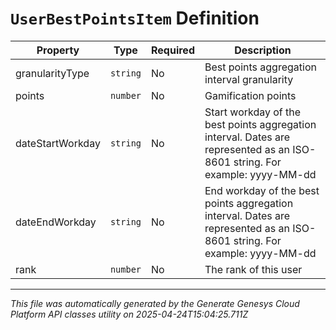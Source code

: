 # `UserBestPointsItem` Definition

| Property | Type | Required | Description |
|----------|------|----------|-------------|
| granularityType | `string` | No | Best points aggregation interval granularity |
| points | `number` | No | Gamification points |
| dateStartWorkday | `string` | No | Start workday of the best points aggregation interval. Dates are represented as an ISO-8601 string. For example: yyyy-MM-dd |
| dateEndWorkday | `string` | No | End workday of the best points aggregation interval. Dates are represented as an ISO-8601 string. For example: yyyy-MM-dd |
| rank | `number` | No | The rank of this user |

---

*This file was automatically generated by the Generate Genesys Cloud Platform API classes utility on 2025-04-24T15:04:25.711Z*